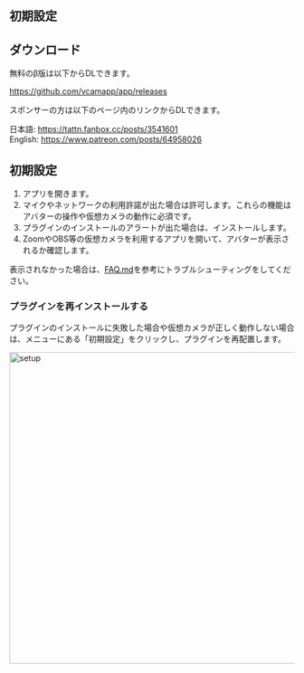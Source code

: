 初期設定
---

## ダウンロード
無料のβ版は以下からDLできます。

https://github.com/vcamapp/app/releases

スポンサーの方は以下のページ内のリンクからDLできます。

日本語: https://tattn.fanbox.cc/posts/3541601  
English: https://www.patreon.com/posts/64958026

## 初期設定

1. アプリを開きます。
2. マイクやネットワークの利用許諾が出た場合は許可します。これらの機能はアバターの操作や仮想カメラの動作に必須です。
3. プラグインのインストールのアラートが出た場合は、インストールします。
4. ZoomやOBS等の仮想カメラを利用するアプリを開いて、アバターが表示されるか確認します。

表示されなかった場合は、[FAQ.md](../FAQ.md)を参考にトラブルシューティングをしてください。

### プラグインを再インストールする
プラグインのインストールに失敗した場合や仮想カメラが正しく動作しない場合は、メニューにある「初期設定」をクリックし、プラグインを再配置します。

<img width="551" alt="setup" src="https://user-images.githubusercontent.com/8188636/153762324-dfb814f8-00e5-4508-95c6-726cf852619f.png">
